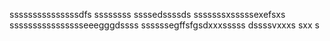sssssssssssssssdfs
ssssssss
ssssedssssds
sssssssxsssssexefsxs
sssssssssssssssseeegggdssss
ssssssegffsfgsdxxxsssss
dssssvxxxs
sxx
s
